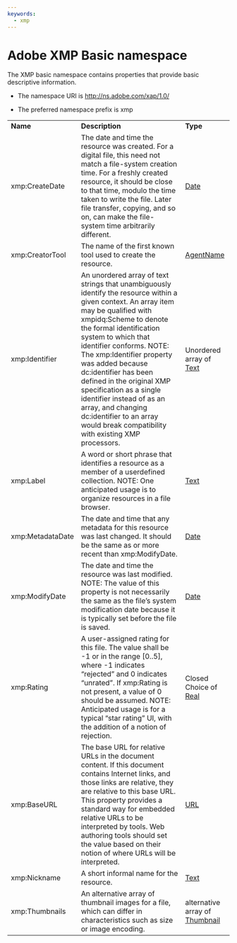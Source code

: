 ```yaml
---
keywords:
  - xmp
---
```


# Adobe XMP Basic namespace

The XMP basic namespace contains properties that provide basic descriptive information.

- The namespace URI is http://ns.adobe.com/xap/1.0/

- The preferred namespace prefix is xmp

|    |           |    |
|----|-----------|----|
|**Name**|**Description**|**Type**|
|xmp:CreateDate|The date and time the resource was created. For a digital file, this need not match a file-system creation time. For a freshly created resource, it should be close to that time, modulo the time taken to write the file. Later file transfer, copying, and so on, can make the file-system time arbitrarily different.  |[Date](./XMPDataTypes/CoreProperties.md#date)|
|xmp:CreatorTool|The name of the first known tool used to create the resource.  |[AgentName](./XMPDataTypes/CoreProperties.md#agent-name)|
|xmp:Identifier|An unordered array of text strings that unambiguously identify the resource within a given context. An array item may be qualified with xmpidq:Scheme to denote the formal identification system to which that identifier conforms. NOTE: The xmp:Identifier property was added because dc:identifier has been defined in the original XMP specification as a single identifier instead of as an array, and changing dc:identifier to an array would break compatibility with existing XMP processors.  |Unordered array of [Text](./XMPDataTypes/CoreProperties.md#text)|
|xmp:Label|A word or short phrase that identifies a resource as a member of a userdefined collection. NOTE: One anticipated usage is to organize resources in a file browser.  |[Text](./XMPDataTypes/CoreProperties.md#text)|
|xmp:MetadataDate|The date and time that any metadata for this resource was last changed. It should be the same as or more recent than xmp:ModifyDate.  |[Date](./XMPDataTypes/CoreProperties.md#date)|
|xmp:ModifyDate|The date and time the resource was last modified. NOTE: The value of this property is not necessarily the same as the file’s system modification date because it is typically set before the file is saved.  |[Date](./XMPDataTypes/CoreProperties.md#date)|
|xmp:Rating|A user-assigned rating for this file. The value shall be -1 or in the range [0..5], where -1 indicates “rejected” and 0 indicates “unrated”. If xmp:Rating is not present, a value of 0 should be assumed. NOTE: Anticipated usage is for a typical “star rating” UI, with the addition of a notion of rejection.  |Closed Choice of [Real](./XMPDataTypes/CoreProperties.md#real)|
|xmp:BaseURL|The base URL for relative URLs in the document content. If this document contains Internet links, and those links are relative, they are relative to this base URL. This property provides a standard way for embedded relative URLs to be interpreted by tools. Web authoring tools should set the value based on their notion of where URLs will be interpreted.  |[URL](./XMPDataTypes/CoreProperties.md#url)|
|xmp:Nickname|A short informal name for the resource.  |[Text](./XMPDataTypes/CoreProperties.md#text)|
|xmp:Thumbnails|An alternative array of thumbnail images for a file, which can differ in characteristics such as size or image encoding.  |alternative array of [Thumbnail](./XMPDataTypes/Thumbnails.md)|
